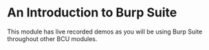 # An Introduction to Burp Suite

This module has live recorded demos as you will be using Burp Suite throughout other BCU modules.
